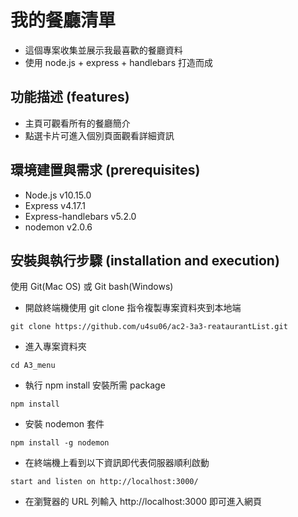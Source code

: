 # 我的餐廳清單
- 這個專案收集並展示我最喜歡的餐廳資料
- 使用 node.js + express + handlebars 打造而成

## 功能描述 (features)
- 主頁可觀看所有的餐廳簡介
- 點選卡片可進入個別頁面觀看詳細資訊

## 環境建置與需求 (prerequisites)
- Node.js v10.15.0
- Express v4.17.1
- Express-handlebars v5.2.0
- nodemon v2.0.6

## 安裝與執行步驟 (installation and execution)
使用 Git(Mac OS) 或 Git bash(Windows)
* 開啟終端機使用 git clone 指令複製專案資料夾到本地端
```
git clone https://github.com/u4su06/ac2-3a3-reataurantList.git
```
* 進入專案資料夾
```
cd A3_menu
```
* 執行 npm install 安裝所需 package
```
npm install
```
* 安裝 nodemon 套件
```
npm install -g nodemon
```
* 在終端機上看到以下資訊即代表伺服器順利啟動
```
start and listen on http://localhost:3000/
```
* 在瀏覽器的 URL 列輸入 http://localhost:3000 即可進入網頁